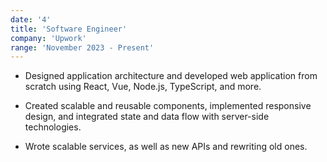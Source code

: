 ```yaml
---
date: '4'
title: 'Software Engineer'
company: 'Upwork'
range: 'November 2023 - Present'
---
```


- Designed application architecture and developed web application from scratch using React, Vue, Node.js, TypeScript, and more.

- Created scalable and reusable components, implemented responsive design, and integrated state and data flow with server-side technologies.

- Wrote scalable services, as well as new APIs and rewriting old ones.

